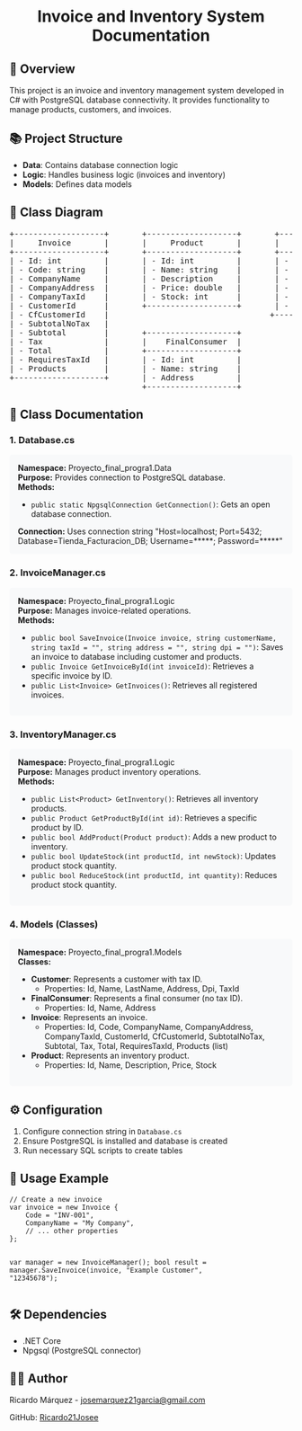 <h1 align="center">Invoice and Inventory System Documentation</h1>

<h2>📌 Overview</h2>
<p>This project is an invoice and inventory management system developed in C# with PostgreSQL database connectivity. It provides functionality to manage products, customers, and invoices.</p>

<h2>📚 Project Structure</h2>
<ul>
    <li><strong>Data</strong>: Contains database connection logic</li>
    <li><strong>Logic</strong>: Handles business logic (invoices and inventory)</li>
    <li><strong>Models</strong>: Defines data models</li>
</ul>

<h2>🔗 Class Diagram</h2>
<pre>
+-------------------+       +-------------------+       +-------------------+
|     Invoice       |       |     Product       |       |     Customer      |
+-------------------+       +-------------------+       +-------------------+
| - Id: int         |       | - Id: int         |       | - Id: int         |
| - Code: string    |       | - Name: string    |       | - Name: string    |
| - CompanyName     |       | - Description     |       | - LastName: string|
| - CompanyAddress  |       | - Price: double   |       | - Address         |
| - CompanyTaxId    |       | - Stock: int      |       | - Dpi: string     |
| - CustomerId      |       +-------------------+       | - TaxId: string   |
| - CfCustomerId    |                                  +-------------------+
| - SubtotalNoTax   |
| - Subtotal        |       +-------------------+
| - Tax             |       |    FinalConsumer  |
| - Total           |       +-------------------+
| - RequiresTaxId   |       | - Id: int         |
| - Products        |       | - Name: string    |
+-------------------+       | - Address         |
                            +-------------------+
</pre>

<h2>📂 Class Documentation</h2>

<h3>1. Database.cs</h3>
<div style="background:#f8f9fa;padding:15px;border-radius:5px;">
<strong>Namespace:</strong> Proyecto_final_progra1.Data<br>
<strong>Purpose:</strong> Provides connection to PostgreSQL database.<br>
<strong>Methods:</strong>
<ul>
    <li><code>public static NpgsqlConnection GetConnection()</code>: Gets an open database connection.</li>
</ul>
<strong>Connection:</strong> Uses connection string "Host=localhost; Port=5432; Database=Tienda_Facturacion_DB; Username=*****; Password=*****"
</div>

<h3>2. InvoiceManager.cs</h3>
<div style="background:#f8f9fa;padding:15px;border-radius:5px;">
<strong>Namespace:</strong> Proyecto_final_progra1.Logic<br>
<strong>Purpose:</strong> Manages invoice-related operations.<br>
<strong>Methods:</strong>
<ul>
    <li><code>public bool SaveInvoice(Invoice invoice, string customerName, string taxId = "", string address = "", string dpi = "")</code>: Saves an invoice to database including customer and products.</li>
    <li><code>public Invoice GetInvoiceById(int invoiceId)</code>: Retrieves a specific invoice by ID.</li>
    <li><code>public List&lt;Invoice&gt; GetInvoices()</code>: Retrieves all registered invoices.</li>
</ul>
</div>

<h3>3. InventoryManager.cs</h3>
<div style="background:#f8f9fa;padding:15px;border-radius:5px;">
<strong>Namespace:</strong> Proyecto_final_progra1.Logic<br>
<strong>Purpose:</strong> Manages product inventory operations.<br>
<strong>Methods:</strong>
<ul>
    <li><code>public List&lt;Product&gt; GetInventory()</code>: Retrieves all inventory products.</li>
    <li><code>public Product GetProductById(int id)</code>: Retrieves a specific product by ID.</li>
    <li><code>public bool AddProduct(Product product)</code>: Adds a new product to inventory.</li>
    <li><code>public bool UpdateStock(int productId, int newStock)</code>: Updates product stock quantity.</li>
    <li><code>public bool ReduceStock(int productId, int quantity)</code>: Reduces product stock quantity.</li>
</ul>
</div>

<h3>4. Models (Classes)</h3>
<div style="background:#f8f9fa;padding:15px;border-radius:5px;">
<strong>Namespace:</strong> Proyecto_final_progra1.Models<br>
<strong>Classes:</strong>
<ul>
    <li><strong>Customer</strong>: Represents a customer with tax ID.
        <ul>
            <li>Properties: Id, Name, LastName, Address, Dpi, TaxId</li>
        </ul>
    </li>
    <li><strong>FinalConsumer</strong>: Represents a final consumer (no tax ID).
        <ul>
            <li>Properties: Id, Name, Address</li>
        </ul>
    </li>
    <li><strong>Invoice</strong>: Represents an invoice.
        <ul>
            <li>Properties: Id, Code, CompanyName, CompanyAddress, CompanyTaxId, CustomerId, CfCustomerId, SubtotalNoTax, Subtotal, Tax, Total, RequiresTaxId, Products (list)</li>
        </ul>
    </li>
    <li><strong>Product</strong>: Represents an inventory product.
        <ul>
            <li>Properties: Id, Name, Description, Price, Stock</li>
        </ul>
    </li>
</ul>
</div>

<h2>⚙️ Configuration</h2>
<ol>
    <li>Configure connection string in <code>Database.cs</code></li>
    <li>Ensure PostgreSQL is installed and database is created</li>
    <li>Run necessary SQL scripts to create tables</li>
</ol>

<h2>📝 Usage Example</h2>
<pre><code>// Create a new invoice
var invoice = new Invoice {
    Code = "INV-001",
    CompanyName = "My Company",
    // ... other properties
};

var manager = new InvoiceManager();
bool result = manager.SaveInvoice(invoice, "Example Customer", "12345678");</code></pre>

<h2>🛠 Dependencies</h2>
<ul>
    <li>.NET Core</li>
    <li>Npgsql (PostgreSQL connector)</li>
</ul>

<h2>👨‍💻 Author</h2>
<p>Ricardo Márquez - <a href="mailto:josemarquez21garcia@gmail.com">josemarquez21garcia@gmail.com</a></p>
<p>GitHub: <a href="https://github.com/Ricardo21Josee">Ricardo21Josee</a></p>
